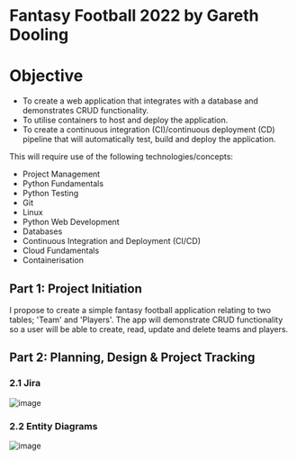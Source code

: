 # Fantasy Football 2022 by Gareth Dooling

# Objective

- To create a web application that integrates with a database and demonstrates CRUD functionality.
- To utilise containers to host and deploy the application.
- To create a continuous integration (CI)/continuous deployment (CD) pipeline that will automatically test, build and deploy the application.

This will require use of the following technologies/concepts:

- Project Management
- Python Fundamentals
- Python Testing
- Git
- Linux
- Python Web Development
- Databases
- Continuous Integration and Deployment (CI/CD)
- Cloud Fundamentals
- Containerisation

## Part 1: Project Initiation

I propose to create a simple fantasy football application relating to two tables; 'Team' and 'Players'. The app will demonstrate CRUD functionality so a user will be able to create, read, update and delete teams and players. 

## Part 2: Planning, Design & Project Tracking

### 2.1 Jira

![image](https://user-images.githubusercontent.com/97617047/153412116-38921f79-558d-4b25-a836-182366f061f2.png)

### 2.2 Entity Diagrams

![image](https://user-images.githubusercontent.com/97617047/153581704-25a4ffb8-81b2-491a-acf4-ed42351c7833.png)



